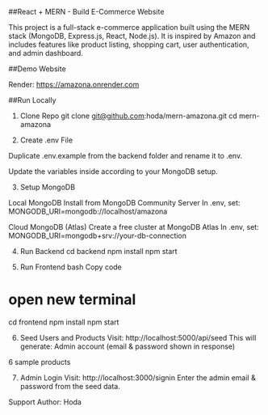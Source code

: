 ##React + MERN - Build E-Commerce Website

This project is a full-stack e-commerce application built using the MERN stack (MongoDB, Express.js, React, Node.js).
It is inspired by Amazon and includes features like product listing, shopping cart, user authentication, and admin dashboard.


##Demo Website

 Render: https://amazona.onrender.com

##Run Locally
 1. Clone Repo
git clone git@github.com:hoda/mern-amazona.git
cd mern-amazona

2. Create .env File

Duplicate .env.example from the backend folder and rename it to .env.

Update the variables inside according to your MongoDB setup.

3. Setup MongoDB

Local MongoDB
Install from MongoDB Community Server In .env, set:
MONGODB_URI=mongodb://localhost/amazona


Cloud MongoDB (Atlas)
Create a free cluster at MongoDB Atlas In .env, set:
MONGODB_URI=mongodb+srv://your-db-connection

4. Run Backend
   cd backend
npm install
npm start

5. Run Frontend
bash
Copy code
# open new terminal
cd frontend
npm install
npm start

6. Seed Users and Products
Visit: http://localhost:5000/api/seed
This will generate:
Admin account (email & password shown in response)

6 sample products

7. Admin Login
Visit: http://localhost:3000/signin
Enter the admin email & password from the seed data.

 Support
Author: Hoda
